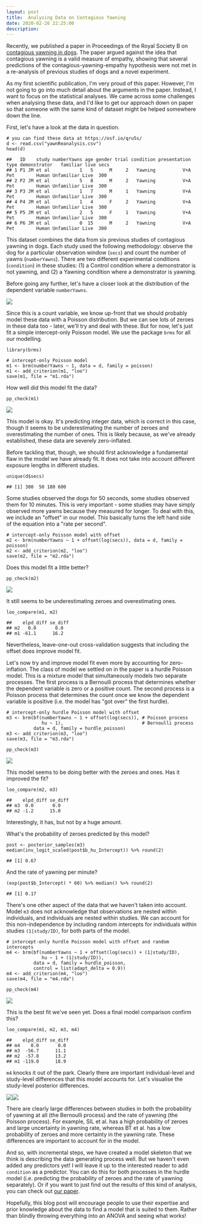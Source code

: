 ```yaml
---
layout: post
title:  Analysing Data on Contagious Yawning
date: 2020-02-26 22:25:00
description: 
---
```


Recently, we published a paper in Proceedings of the Royal Society B on
[contagious yawning in
dogs](https://royalsocietypublishing.org/doi/full/10.1098/rspb.2019.2236).
The paper argued against the idea that contagious yawning is a valid
measure of empathy, showing that several predictions of the
contagious-yawning-empathy hypothesis were not met in a re-analysis of
previous studies of dogs and a novel experiment.

As my first scientific publication, I'm very proud of this paper.
However, I'm not going to go into much detail about the arguments in the
paper. Instead, I want to focus on the statistical analyses. We came
across some challenges when analysing these data, and I'd like to get
our approach down on paper so that someone with the same kind of dataset
might be helped somewhere down the line.

First, let's have a look at the data in question.

    # you can find these data at https://osf.io/qru5s/
    d <- read.csv("yawnReanalysis.csv")
    head(d)

    ##   ID    study numberYawns age gender trial condition presentation type demonstrator   familiar live secs
    ## 1 P1 JM et al           1   5      M     2   Yawning          V+A  Pet        Human Unfamiliar Live  300
    ## 2 P2 JM et al           5   8      M     2   Yawning          V+A  Pet        Human Unfamiliar Live  300
    ## 3 P3 JM et al           1   7      M     1   Yawning          V+A  Pet        Human Unfamiliar Live  300
    ## 4 P4 JM et al           1   4      F     2   Yawning          V+A  Pet        Human Unfamiliar Live  300
    ## 5 P5 JM et al           2   5      F     1   Yawning          V+A  Pet        Human Unfamiliar Live  300
    ## 6 P6 JM et al           0  15      M     2   Yawning          V+A  Pet        Human Unfamiliar Live  300

This dataset combines the data from six previous studies of contagious
yawning in dogs. Each study used the following methodology: observe the
dog for a particular observation window (`secs`) and count the number of
yawns (`numberYawns`). There are two different experimental conditions
(`condition`) in these studies: (1) a Control condition where a
demonstrator is not yawning, and (2) a Yawning condition where a
demonstrator is yawning.

Before going any further, let's have a closer look at the distribution
of the dependent variable `numberYawns`.

![](/assets/img/yawn/unnamed-chunk-2-1.png)

Since this is a count variable, we know up-front that we should probably
model these data with a Poisson distribution. But we can see lots of
zeroes in these data too - later, we'll try and deal with these. But for
now, let's just fit a simple intercept-only Poisson model. We use the
package `brms` for all our modelling.

    library(brms)

    # intercept-only Poisson model
    m1 <- brm(numberYawns ~ 1, data = d, family = poisson)
    m1 <- add_criterion(m1, "loo")
    save(m1, file = "m1.rda")

How well did this model fit the data?

    pp_check(m1)

![](/assets/img/yawn/unnamed-chunk-5-1.png)

This model is okay. It's predicting integer data, which is correct in
this case, though it seems to be underestimating the number of zeroes
and overestimating the number of ones. This is likely because, as we've
already established, these data are severely zero-inflated.

Before tackling that, though, we should first acknowledge a fundamental
flaw in the model we have already fit. It does not take into account
different exposure lengths in different studies.

    unique(d$secs)

    ## [1] 300  50 180 600

Some studies observed the dogs for 50 seconds, some studies observed
them for 10 minutes. This is very important - some studies may have
simply observed more yawns because they measured for longer. To deal
with this, we include an "offset" in our model. This basically turns the
left hand side of the equation into a "rate per second".

    # intercept-only Poisson model with offset
    m2 <- brm(numberYawns ~ 1 + offset(log(secs)), data = d, family = poisson)
    m2 <- add_criterion(m2, "loo")
    save(m2, file = "m2.rda")

Does this model fit a little better?

    pp_check(m2)

![](/assets/img/yawn/unnamed-chunk-9-1.png)

It still seems to be underestimating zeroes and overestimating ones.

    loo_compare(m1, m2)

    ##    elpd_diff se_diff
    ## m2   0.0       0.0  
    ## m1 -61.1      16.2

Nevertheless, leave-one-out cross-validation suggests that including the
offset does improve model fit.

Let's now try and improve model fit even more by accounting for
zero-inflation. The class of model we settled on in the paper is a
hurdle Poisson model. This is a mixture model that simultaneously models
two separate processes. The first process is a Bernoulli process that
determines whether the dependent variable is zero or a positive count.
The second process is a Poisson process that determines the count once
we know the dependent variable is positive (i.e. the model has "got
over" the first hurdle).

    # intercept-only hurdle Poisson model with offset
    m3 <- brm(bf(numberYawns ~ 1 + offset(log(secs)), # Poisson process
                 hu ~ 1),                             # Bernoulli process
              data = d, family = hurdle_poisson)
    m3 <- add_criterion(m3, "loo")
    save(m3, file = "m3.rda")

    pp_check(m3)

![](/assets/img/yawn/unnamed-chunk-13-1.png)

This model seems to be doing better with the zeroes and ones. Has it
improved the fit?

    loo_compare(m2, m3)

    ##    elpd_diff se_diff
    ## m3  0.0       0.0   
    ## m2 -1.2      15.0

Interestingly, it has, but not by a huge amount.

What's the probability of zeroes predicted by this model?

    post <- posterior_samples(m3)
    median(inv_logit_scaled(post$b_hu_Intercept)) %>% round(2)

    ## [1] 0.67

And the rate of yawning per minute?

    (exp(post$b_Intercept) * 60) %>% median() %>% round(2)

    ## [1] 0.17

There's one other aspect of the data that we haven't taken into account.
Model `m3` does not acknowledge that observations are nested within
individuals, and individuals are nested within studies. We can account
for this non-independence by including random intercepts for individuals
within studies `(1|study/ID)`, for both parts of the model.

    # intercept-only hurdle Poisson model with offset and random intercepts
    m4 <- brm(bf(numberYawns ~ 1 + offset(log(secs)) + (1|study/ID),
                 hu ~ 1 + (1|study/ID)), 
              data = d, family = hurdle_poisson,
              control = list(adapt_delta = 0.9))
    m4 <- add_criterion(m4, "loo")
    save(m4, file = "m4.rda")

    pp_check(m4)

![](/assets/img/yawn/unnamed-chunk-19-1.png)

This is the best fit we've seen yet. Does a final model comparison
confirm this?

    loo_compare(m1, m2, m3, m4)

    ##    elpd_diff se_diff
    ## m4    0.0       0.0 
    ## m3  -56.7      11.1 
    ## m2  -57.8      13.2 
    ## m1 -119.0      18.9

`m4` knocks it out of the park. Clearly there are important
individual-level and study-level differences that this model accounts
for. Let's visualise the study-level posterior differences.

![](/assets/img/yawn/unnamed-chunk-21-1.png)![](/assets/img/yawn/unnamed-chunk-21-2.png)

There are clearly large differences between studies in both the
probability of yawning at all (the Bernoulli process) and the rate of
yawning (the Poisson process). For example, SIL et al. has a high
probability of zeroes and large uncertainty in yawning rate, whereas BT
et al. has a low probability of zeroes and more certainty in the yawning
rate. These differences are important to account for in the model.

And so, with incremental steps, we have created a model skeleton that we
think is describing the data generating process well. But we haven't
even added any predictors yet! I will leave it up to the interested
reader to add `condition` as a predictor. You can do this for both
processes in the hurdle model (i.e. predicting the probability of zeroes
and the rate of yawning separately). Or if you want to just find out the
results of this kind of analysis, you can check out [our
paper](https://royalsocietypublishing.org/doi/full/10.1098/rspb.2019.2236).

Hopefully, this blog post will encourage people to use their expertise
and prior knowledge about the data to find a model that is suited to
them. Rather than blindly throwing everything into an ANOVA and seeing
what works!
